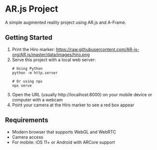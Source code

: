 # AR.js Project

A simple augmented reality project using AR.js and A-Frame.

## Getting Started

1. Print the Hiro marker: https://raw.githubusercontent.com/AR-js-org/AR.js/master/data/images/hiro.png
2. Serve this project with a local web server:
   ```
   # Using Python
   python -m http.server

   # Or using npx
   npx serve
   ```
3. Open the URL (usually http://localhost:8000) on your mobile device or computer with a webcam
4. Point your camera at the Hiro marker to see a red box appear

## Requirements

- Modern browser that supports WebGL and WebRTC
- Camera access
- For mobile: iOS 11+ or Android with ARCore support 